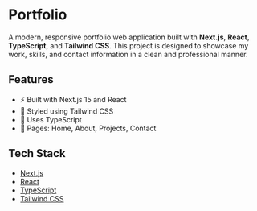 # Portfolio

A modern, responsive portfolio web application built with **Next.js**, **React**, **TypeScript**, and **Tailwind CSS**. This project is designed to showcase my work, skills, and contact information in a clean and professional manner.

## Features

- ⚡ Built with Next.js 15 and React
- 🎨 Styled using Tailwind CSS
- 📝 Uses TypeScript
- 📄 Pages: Home, About, Projects, Contact

## Tech Stack
- [Next.js](https://nextjs.org/)
- [React](https://react.dev/)
- [TypeScript](https://www.typescriptlang.org/)
- [Tailwind CSS](https://tailwindcss.com/)

